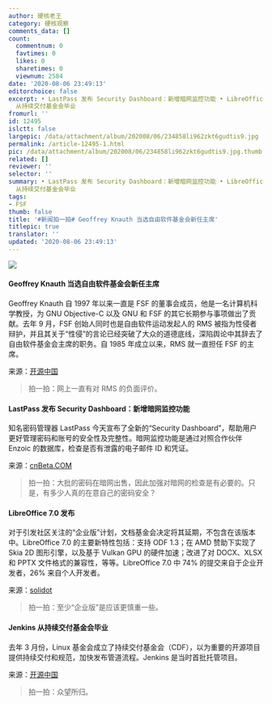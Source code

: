 ```yaml
---
author: 硬核老王
category: 硬核观察
comments_data: []
count:
  commentnum: 0
  favtimes: 0
  likes: 0
  sharetimes: 0
  viewnum: 2584
date: '2020-08-06 23:49:13'
editorchoice: false
excerpt: • LastPass 发布 Security Dashboard：新增暗网监控功能 • LibreOffice 7.0 发布 • Jenkins
  从持续交付基金会毕业
fromurl: ''
id: 12495
islctt: false
largepic: /data/attachment/album/202008/06/234858li962zkt6gudtis9.jpg
permalink: /article-12495-1.html
pic: /data/attachment/album/202008/06/234858li962zkt6gudtis9.jpg.thumb.jpg
related: []
reviewer: ''
selector: ''
summary: • LastPass 发布 Security Dashboard：新增暗网监控功能 • LibreOffice 7.0 发布 • Jenkins
  从持续交付基金会毕业
tags:
- FSF
thumb: false
title: '#新闻拍一拍# Geoffrey Knauth 当选自由软件基金会新任主席'
titlepic: true
translator: ''
updated: '2020-08-06 23:49:13'
---
```


![](/data/attachment/album/202008/06/234858li962zkt6gudtis9.jpg)


#### Geoffrey Knauth 当选自由软件基金会新任主席


Geoffrey Knauth 自 1997 年以来一直是 FSF 的董事会成员，他是一名计算机科学教授，为 GNU Objective-C 以及 GNU 和 FSF 的其它长期参与事项做出了贡献。去年 9 月，FSF 创始人同时也是自由软件运动发起人的 RMS 被指为性侵者辩护，并且其关于“性侵”的言论已经突破了大众的道德底线，深陷舆论中其辞去了自由软件基金会主席的职务。自 1985 年成立以来，RMS 就一直担任 FSF 的主席。


来源：[开源中国](https://www.oschina.net/news/117725/fsf-president-geoffrey-knauth)



> 
> 拍一拍：网上一直有对 RMS 的负面评价。
> 
> 
> 


#### LastPass 发布 Security Dashboard：新增暗网监控功能


知名密码管理器 LastPass 今天宣布了全新的“Security Dashboard”，帮助用户更好管理密码和账号的安全性及完整性。暗网监控功能是通过对照合作伙伴 Enzoic 的数据库，检查是否有泄露的电子邮件 ID 和凭证。


来源：[cnBeta.COM](https://www.cnbeta.com/articles/tech/1012309.htm)



> 
> 拍一拍：大批的密码在暗网出售，因此加强对暗网的检查是有必要的。只是，有多少人真的在意自己的密码安全？
> 
> 
> 


#### LibreOffice 7.0 发布


对于引发社区关注的“企业版”计划，文档基金会决定将其延期，不包含在该版本中。LibreOffice 7.0 的主要新特性包括：支持 ODF 1.3；在 AMD 赞助下实现了 Skia 2D 图形引擎，以及基于 Vulkan GPU 的硬件加速；改进了对 DOCX、XLSX 和 PPTX 文件格式的兼容性，等等。LibreOffice 7.0 中 74% 的提交来自于企业开发者，26% 来自个人开发者。


来源：[solidot](https://www.solidot.org/story?sid=65161)



> 
> 拍一拍：至少“企业版”是应该更慎重一些。
> 
> 
> 


#### Jenkins 从持续交付基金会毕业


去年 3 月份，Linux 基金会成立了持续交付基金会（CDF），以为重要的开源项目提供持续交付和规范，加快发布管道流程。Jenkins 是当时首批托管项目。


来源：[开源中国](https://www.oschina.net/news/117723/cd-foundation-announces-jenkins-graduation)



> 
> 拍一拍：众望所归。
> 
> 
>